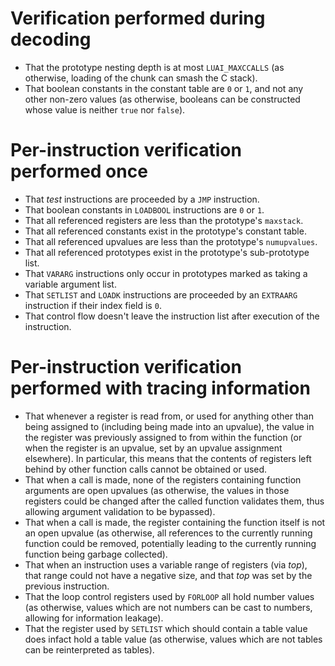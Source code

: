 # Verification performed during decoding #

  * That the prototype nesting depth is at most `LUAI_MAXCCALLS` (as otherwise, loading of the chunk can smash the C stack).
  * That boolean constants in the constant table are `0` or `1`, and not any other non-zero values (as otherwise, booleans can be constructed whose value is neither `true` nor `false`).

# Per-instruction verification performed once #

  * That _test_ instructions are proceeded by a `JMP` instruction.
  * That boolean constants in `LOADBOOL` instructions are `0` or `1`.
  * That all referenced registers are less than the prototype's `maxstack`.
  * That all referenced constants exist in the prototype's constant table.
  * That all referenced upvalues are less than the prototype's `numupvalues`.
  * That all referenced prototypes exist in the prototype's sub-prototype list.
  * That `VARARG` instructions only occur in prototypes marked as taking a variable argument list.
  * That `SETLIST` and `LOADK` instructions are proceeded by an `EXTRAARG` instruction if their index field is `0`.
  * That control flow doesn't leave the instruction list after execution of the instruction.

# Per-instruction verification performed with tracing information #
  * That whenever a register is read from, or used for anything other than being assigned to (including being made into an upvalue), the value in the register was previously assigned to from within the function (or when the register is an upvalue, set by an upvalue assignment elsewhere). In particular, this means that the contents of registers left behind by other function calls cannot be obtained or used.
  * That when a call is made, none of the registers containing function arguments are open upvalues (as otherwise, the values in those registers could be changed after the called function validates them, thus allowing argument validation to be bypassed).
  * That when a call is made, the register containing the function itself is not an open upvalue (as otherwise, all references to the currently running function could be removed, potentially leading to the currently running function being garbage collected).
  * That when an instruction uses a variable range of registers (via _top_), that range could not have a negative size, and that _top_ was set by the previous instruction.
  * That the loop control registers used by `FORLOOP` all hold number values (as otherwise, values which are not numbers can be cast to numbers, allowing for information leakage).
  * That the register used by `SETLIST` which should contain a table value does infact hold a table value (as otherwise, values which are not tables can be reinterpreted as tables).
